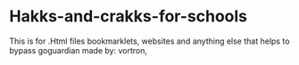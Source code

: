 # Hakks-and-crakks-for-schools

This is for .Html files bookmarklets, websites and anything else that helps to bypass goguardian
made by: vortron,

